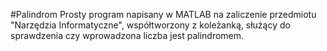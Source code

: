 #Palindrom
Prosty program napisany w MATLAB na zaliczenie przedmiotu "Narzędzia Informatyczne", współtworzony z koleżanką, służący do sprawdzenia czy wprowadzona liczba jest palindromem.
